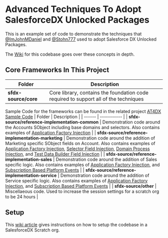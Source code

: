 # Advanced Techniques To Adopt SalesforceDX Unlocked Packages
This is an example set of code to demonstrate the techniques that [@ImJohnMDaniel](https://twitter.com/ImJohnMDaniel) and [@Stohn777](https://twitter.com/stohn777) used to adopt Salesforce DX Unlocked Packages.

The [Wiki](https://github.com/ImJohnMDaniel/at4dx/wiki) for this codebase goes over these concepts in depth.

Core Frameworks In This Project
-------------------------------
| Folder | Description |
| ------ | ----------- |
| **sfdx-source/core** | Core library, contains the foundation code required to support all of the techniques  |

Sample Code for the frameworks can be found in the related project [AT4DX Sample Code](https://github.com/ImJohnMDaniel/at4dx-samplecode)
| Folder | Description |
| ------ | ----------- |
| **sfdx-source/reference-implementation-common** | Demonstration code around the Accounts SObject including base domains and selectors.  Also contains examples of [Application Factory Injection](https://github.com/ImJohnMDaniel/advanced-techniques-to-adopt-salesforcedx-unlocked-packages/wiki/Application-Factory-Injection) |
| **sfdx-source/reference-implementation-marketing** | Demonstration code around the addition of Marketing specific SObject fields on Account.  Also contains examples of [Application Factory Injection](https://github.com/ImJohnMDaniel/advanced-techniques-to-adopt-salesforcedx-unlocked-packages/wiki/Application-Factory-Injection), [Selector Field Injection](https://github.com/ImJohnMDaniel/advanced-techniques-to-adopt-salesforcedx-unlocked-packages/wiki/Selector-Field-Injection), [Domain Process Injection](https://github.com/ImJohnMDaniel/advanced-techniques-to-adopt-salesforcedx-unlocked-packages/wiki/Domain-Process-Injection), and [Test Data Builder Field Injection](https://github.com/ImJohnMDaniel/advanced-techniques-to-adopt-salesforcedx-unlocked-packages/wiki/Test-Data-Builder-Field-Injection) |
| **sfdx-source/reference-implementation-sales** | Demonstration code around the addition of Sales specific logic.  Also contains examples of [Application Factory Injection](https://github.com/ImJohnMDaniel/advanced-techniques-to-adopt-salesforcedx-unlocked-packages/wiki/Application-Factory-Injection), and [Subscription Based Platform Events](https://github.com/ImJohnMDaniel/advanced-techniques-to-adopt-salesforcedx-unlocked-packages/wiki/Subscription-Based-Platform-Events)  |
| **sfdx-source/reference-implementation-service** | Demonstration code around the addition of Service specific logic.  Also contains examples of [Application Factory Injection](https://github.com/ImJohnMDaniel/advanced-techniques-to-adopt-salesforcedx-unlocked-packages/wiki/Application-Factory-Injection), and [Subscription Based Platform Events](https://github.com/ImJohnMDaniel/advanced-techniques-to-adopt-salesforcedx-unlocked-packages/wiki/Subscription-Based-Platform-Events) |
| **sfdx-source/other** | Miscellaeous code.  Used to increase the session settings for a scratch org to be 24 hours |

Setup
-----
This [wiki article](https://github.com/ImJohnMDaniel/advanced-techniques-to-adopt-salesforcedx-unlocked-packages/wiki/Environment-Setup) gives instructions on how to setup the codebase in a SalesforceDX Scratch org.



